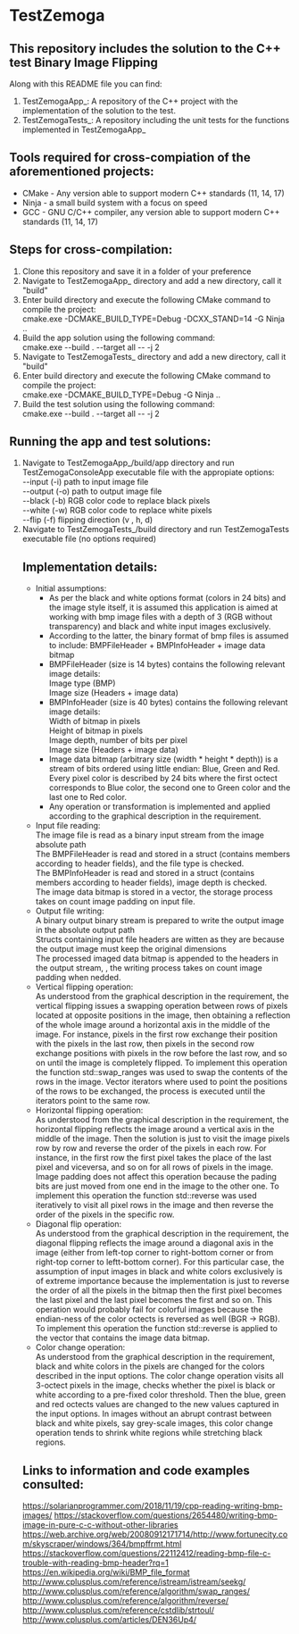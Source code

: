 # TestZemoga

## This repository includes the solution to the C++ test Binary Image Flipping

Along with this README file you can find:

<ol>
  <li>TestZemogaApp_: A repository of the C++ project with the implementation of the solution to the test.</li>
  <li>TestZemogaTests_: A repository including the unit tests for the functions implemented in TestZemogaApp_</li>
</ol>

## Tools required for cross-compiation of the aforementioned projects:

<ul>
  <li>CMake - Any version able to support modern C++ standards (11, 14, 17)</li>
  <li>Ninja - a small build system with a focus on speed</li>
  <li>GCC - GNU C/C++ compiler, any version able to support modern C++ standards (11, 14, 17)</li>
</ul>
  
 ## Steps for cross-compilation:
 
 <ol>
  <li>Clone this repository and save it in a folder of your preference</li>
  <li>Navigate to TestZemogaApp_ directory and add a new directory, call it "build"</li>
  <li>Enter build directory and execute the following CMake command to compile the project:
    <br>cmake.exe -DCMAKE_BUILD_TYPE=Debug -DCXX_STAND=14 -G Ninja .. </li>
  <li>Build the app solution using the following command:
    <br>cmake.exe --build . --target all -- -j 2 </li>
  <li>Navigate to TestZemogaTests_ directory and add a new directory, call it "build"</li>
  <li>Enter build directory and execute the following CMake command to compile the project:
    <br>cmake.exe -DCMAKE_BUILD_TYPE=Debug -G Ninja .. </li>
  <li>Build the test solution using the following command:
    <br>cmake.exe --build . --target all -- -j 2 </li>
 </ol>
 
 ## Running the app and test solutions:
 
 <ol>
  <li>Navigate to TestZemogaApp_/build/app directory and run TestZemogaConsoleApp executable file with the appropiate options:
    <br>--input (-i) path to input image file
    <br>--output (-o) path to output image file
    <br>--black (-b) RGB color code to replace black pixels
    <br>--white (-w) RGB color code to replace white pixels
    <br>--flip (-f) flipping direction (v , h, d) </li>
  <li>Navigate to TestZemogaTests_/build directory and run TestZemogaTests executable file (no options required)</li>
  
  ## Implementation details:
  
  <ul>
  <li>Initial assumptions:
  <ul>
  <li>As per the black and white options format (colors in 24 bits) and the image style itself, it is assumed this application is aimed at working with bmp image files with a depth of 3 (RGB without transparency) and black and white input images exclusively.</li>
  <li>According to the latter, the binary format of bmp files is assumed to include: BMPFileHeader + BMPInfoHeader + image data bitmap</li>
  <li>BMPFileHeader (size is 14 bytes) contains the following relevant image details:
    <br>Image type (BMP)
    <br>Image size (Headers + image data) </li>
  <li>BMPInfoHeader (size is 40 bytes) contains the following relevant image details:
    <br>Width of bitmap in pixels
    <br>Height of bitmap in pixels
    <br>Image depth, number of bits per pixel
    <br>Image size (Headers + image data) </li>
  <li>Image data bitmap (arbitrary size (width * height * depth)) is a stream of bits ordered using little endian: Blue, Green and Red. Every pixel color is described by 24 bits where the first octect corresponds to Blue color, the second one to Green color and the last one to Red color.</li>
  <li>Any operation or transformation is implemented and applied according to the graphical description in the requirement.</li>
</ul>
    </li>
  <li>Input file reading:
    <br>The image file is read as a binary input stream from the image absolute path
    <br>The BMPFileHeader is read and stored in a struct (contains members according to header fields), and the file type is checked.
    <br>The BMPInfoHeader is read and stored in a struct (contains members according to header fields), image depth is checked.
    <br>The image data bitmap is stored in a vector, the storage process takes on count image padding on input file.
    </li>
  <li>Output file writing:
    <br>A binary output binary stream is prepared to write the output image in the absolute output path
    <br>Structs containing input file headers are witten as they are because the output image must keep the original dimensions
    <br>The processed imaged data bitmap is appended to the headers in the output stream, , the writing process takes on count image padding when nedded.</li>
  <li>Vertical flipping operation:
    <br>As understood from the graphical description in the requirement, the vertical flipping issues a swapping operation between rows of pixels located at opposite positions in the image, then obtaining a reflection of the whole image around a horizontal axis in the middle of the image. For instance, pixels in the first row exchange their position with the pixels in the last row, then pixels in the second row exchange positions with pixels in the row before the last row, and so on until the image is completely flipped. To implement this operation the function std::swap_ranges was used to swap the contents of the rows in the image. Vector iterators where used to point the positions of the rows to be exchanged, the process is executed until the iterators point to the same row. </li>
  <li>Horizontal flipping operation:
    <br>As understood from the graphical description in the requirement, the horizontal flipping reflects the image around a vertical axis in the middle of the image. Then the solution is just to visit the image pixels row by row and reverse the order of the pixels in each row. For instance, in the first row the first pixel takes the place of the last pixel and viceversa, and so on for all rows of pixels in the image. Image padding does not affect this operation because the pading bits are just moved from one end in the image to the other one. To implement this operation the function std::reverse was used iteratively to visit all pixel rows in the image and then reverse the order of the pixels in the specific row.</li>
  <li>Diagonal flip operation:
    <br>As understood from the graphical description in the requirement, the diagonal flipping reflects the image around a diagonal axis in the image (either from left-top corner to right-bottom corner or from right-top corner to leftt-bottom corner). For this particular case, the assumption of input images in black and white colors exclusively is of extreme importance because the implementation is just to reverse the order of all the pixels in the bitmap then the first pixel becomes the last pixel and the last pixel becomes the first and so on. This operation would probably fail for colorful images because the endian-ness of the color octects is reversed as well (BGR -> RGB). To implement this operation the function std::reverse is applied to the vector that contains the image data bitmap.</li>
  <li>Color change operation:
    <br>As understood from the graphical description in the requirement, black and white colors in the pixels are changed for the colors described in the input options. The color change operation visits all 3-octect pixels in the image, checks whether the pixel is black or white according to a pre-fixed color threshold. Then the blue, green and red octects values are changed to the new values captured in the input options. In images without an abrupt contrast between black and white pixels, say grey-scale images, this color change operation tends to shrink white regions while stretching black regions.</li>
</ul>

## Links to information and code examples consulted:

https://solarianprogrammer.com/2018/11/19/cpp-reading-writing-bmp-images/
https://stackoverflow.com/questions/2654480/writing-bmp-image-in-pure-c-c-without-other-libraries
https://web.archive.org/web/20080912171714/http://www.fortunecity.com/skyscraper/windows/364/bmpffrmt.html
https://stackoverflow.com/questions/22112412/reading-bmp-file-c-trouble-with-reading-bmp-header?rq=1
https://en.wikipedia.org/wiki/BMP_file_format
http://www.cplusplus.com/reference/istream/istream/seekg/
http://www.cplusplus.com/reference/algorithm/swap_ranges/
http://www.cplusplus.com/reference/algorithm/reverse/
http://www.cplusplus.com/reference/cstdlib/strtoul/
http://www.cplusplus.com/articles/DEN36Up4/


  
  
  
